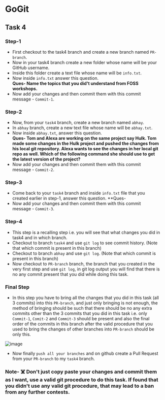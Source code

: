 # GoGit
## Task 4
### Step-1
- First checkout to the task4 branch and create a new branch named `PR-branch`.
- Now in your task4 branch create a new folder whose name will be your GitHub username.
- Inside this folder create a text file whose name will be `info.txt`.
- Now inside `info.txt` answer this question.</br>
 **Ques- Name the topics that you did't understand from FOSS workshops.**
- Now add your changes and then commit them with this commit message - `Commit-1`.

### Step-2
- Now, from your `task4` branch, create a new branch named `abhay`.
- In `abhay` branch, create a new text file whose name will be `abhay.txt`.
- Now inside `abhay.txt`, answer this question.</br>
 **Ques- Tom and Alexa are working on the same project say Hulk. Tom made some changes in the Hulk project and pushed the changes from his local git repository. Alexa wants to see the changes in her local git repo as well. Which of the following command she should use to get the latest version of the project?**
- Now add your changes and then commit them with this commit message - `Commit-2`.

### Step-3
- Come back to your `task4` branch and inside `info.txt` file that you created earlier in step-1, answer this question. **Ques- 
- Now add your changes and then commit them with this commit message - `Commit-3`.

### Step-4
- This step is a recalling step i.e. you will see that what changes you did in task4 and in which branch.
- Checkout to branch `task4` and use `git log` to see commit history. (Note that which commit is present in this branch)
- Checkout to branch `abhay` and use `git log`. (Note that which commit is present in this branch)
- Now checkout to `PR-branch` branch, the branch that you created in the very first step and use `git log`, in git log output you will find that there is no any commit present     that you did while doing this task.

### Final Step
- In this step you have to bring all the changes that you did in this task (all 3 commits) into this `PR-branch`, and just only bringing is not enough, the method of bringing should be such that there should be no any extra commits other than the 3 commits that you did in this task i.e. only `Commit-1`, `Comit-2` and `Commit-3` should be present and also the final order of the commits in this branch after the valid procedure that you used to bring the changes of other branches into `PR-branch` should be only this.

![image](https://user-images.githubusercontent.com/75938293/149640060-34879c00-1117-47b1-bcc6-44f4e80efb46.png)
- Now finally `push all your branches` and on github create a Pull Request from your `PR-branch` to my `task4` branch.

### Note- ☠️ Don't just copy paste your changes and commit them as I want, use a valid git procedure to do this task. If found that you didn't use any valid git procedure, that may lead to a ban from any further contests. 




